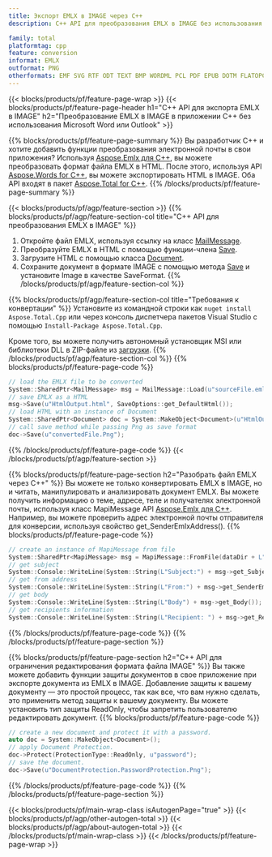 ```yaml
---
title: Экспорт EMLX в IMAGE через C++
description: C++ API для преобразования EMLX в IMAGE без использования Microsoft Word или Outlook

family: total
platformtag: cpp
feature: conversion
informat: EMLX
outformat: PNG
otherformats: EMF SVG RTF ODT TEXT BMP WORDML PCL PDF EPUB DOTM FLATOPC TIFF XPS DOC DOT GIF DOTX PNG PS OTT MD DOCM JPEG
---
```

{{< blocks/products/pf/feature-page-wrap >}}
{{< blocks/products/pf/feature-page-header h1="C++ API для экспорта EMLX в IMAGE" h2="Преобразование EMLX в IMAGE в приложении C++ без использования Microsoft Word или Outlook" >}}

{{% blocks/products/pf/feature-page-summary %}}
Вы разработчик C++ и хотите добавить функции преобразования электронной почты в свои приложения? Используя [Aspose.Emlx для C++](https://products.aspose.com/emlx/cpp/), вы можете преобразовать формат файла EMLX в HTML. После этого, используя API [Aspose.Words for C++](https://products.aspose.com/words/cpp/), вы можете экспортировать HTML в IMAGE. Оба API входят в пакет [Aspose.Total for C++](https://products.aspose.com/total/cpp/). 
{{% /blocks/products/pf/feature-page-summary  %}}

{{< blocks/products/pf/agp/feature-section >}}
{{% blocks/products/pf/agp/feature-section-col title="C++ API для преобразования EMLX в IMAGE" %}}
1. Откройте файл EMLX, используя ссылку на класс [MailMessage](https://reference.aspose.com/emlx/cpp/class/aspose.emlx.mail_message).
2. Преобразуйте EMLX в HTML с помощью функции-члена [Save](https://reference.aspose.com/emlx/cpp/class/aspose.emlx.mail_message#a7e7c6b50c8db5a8bcc6934db02b4a786).
3. Загрузите HTML с помощью класса [Document](https://reference.aspose.com/words/cpp/class/aspose.words.document).
4. Сохраните документ в формате IMAGE с помощью метода [Save](https://reference.aspose.com/words/cpp/class/aspose.words.document#save_string_saveformat) и установите Image в качестве SaveFormat.
{{% /blocks/products/pf/agp/feature-section-col %}}

{{% blocks/products/pf/agp/feature-section-col title="Требования к конвертации" %}}
Установите из командной строки как ```nuget install Aspose.Total.Cpp``` или через консоль диспетчера пакетов Visual Studio с помощью ```Install-Package Aspose.Total.Cpp```.

Кроме того, вы можете получить автономный установщик MSI или библиотеки DLL в ZIP-файле из [загрузки](https://releases.aspose.comtotal/cpp).
{{% /blocks/products/pf/agp/feature-section-col %}}
{{% blocks/products/pf/feature-page-code %}}

```cpp
// load the EMLX file to be converted
System::SharedPtr<MailMessage> msg = MailMessage::Load(u"sourceFile.emlx");
// save EMLX as a HTML 
msg->Save(u"HtmlOutput.html", SaveOptions::get_DefaultHtml());  
// load HTML with an instance of Document
System::SharedPtr<Document> doc = System::MakeObject<Document>(u"HtmlOutput.html");
// call save method while passing Png as save format
doc->Save(u"convertedFile.Png");
```


{{% /blocks/products/pf/feature-page-code %}}
{{< /blocks/products/pf/agp/feature-section >}}

{{% blocks/products/pf/feature-page-section  h2="Разобрать файл EMLX через C++" %}}
Вы можете не только конвертировать EMLX в IMAGE, но и читать, манипулировать и анализировать документ EMLX. Вы можете получить информацию о теме, адресе, теле и получателях электронной почты, используя класс MapiMessage API [Aspose.Emlx для C++](https://products.aspose.com/emlx/cpp/). Например, вы можете проверить адрес электронной почты отправителя для конверсии, используя свойство get_SenderEmlxAddress().
{{% blocks/products/pf/feature-page-code %}}

```cpp
// create an instance of MapiMessage from file
System::SharedPtr<MapiMessage> msg = MapiMessage::FromFile(dataDir + L"message.emlx");
// get subject
System::Console::WriteLine(System::String(L"Subject:") + msg->get_Subject());
// get from address
System::Console::WriteLine(System::String(L"From:") + msg->get_SenderEmlxAddress());
// get body
System::Console::WriteLine(System::String(L"Body") + msg->get_Body());
// get recipients information
System::Console::WriteLine(System::String(L"Recipient: ") + msg->get_Recipients());
```

{{% /blocks/products/pf/feature-page-code  %}}
{{% /blocks/products/pf/feature-page-section %}}

{{% blocks/products/pf/feature-page-section  h2="C++ API для ограничения редактирования формата файла IMAGE" %}}
Вы также можете добавить функции защиты документов в свое приложение при экспорте документа из EMLX в IMAGE. Добавление защиты к вашему документу — это простой процесс, так как все, что вам нужно сделать, это применить метод защиты к вашему документу. Вы можете установить тип защиты ReadOnly, чтобы запретить пользователю редактировать документ.
{{% blocks/products/pf/feature-page-code %}}

```cpp
// create a new document and protect it with a password.
auto doc = System::MakeObject<Document>();
// apply Document Protection.
doc->Protect(ProtectionType::ReadOnly, u"password");
// save the document.
doc->Save(u"DocumentProtection.PasswordProtection.Png");
```

{{% /blocks/products/pf/feature-page-code  %}}
{{% /blocks/products/pf/feature-page-section %}}

{{< blocks/products/pf/main-wrap-class isAutogenPage="true" >}}
{{< blocks/products/pf/agp/other-autogen-total >}}
{{< blocks/products/pf/agp/about-autogen-total >}}
{{< /blocks/products/pf/main-wrap-class >}}
{{< /blocks/products/pf/feature-page-wrap >}}